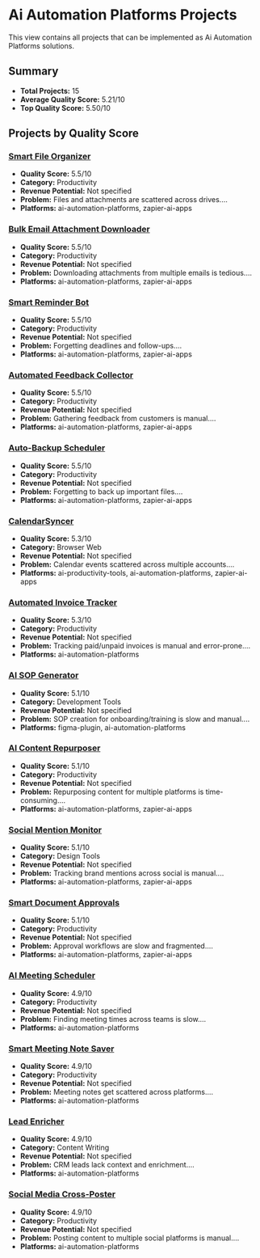 # Ai Automation Platforms Projects

This view contains all projects that can be implemented as Ai Automation Platforms solutions.

## Summary
- **Total Projects:** 15
- **Average Quality Score:** 5.21/10
- **Top Quality Score:** 5.50/10

## Projects by Quality Score

### [Smart File Organizer](../../productivity/smart-file-organizer/)
- **Quality Score:** 5.5/10
- **Category:** Productivity
- **Revenue Potential:** Not specified
- **Problem:** Files and attachments are scattered across drives....
- **Platforms:** ai-automation-platforms, zapier-ai-apps

### [Bulk Email Attachment Downloader](../../productivity/bulk-email-attachment-downloader/)
- **Quality Score:** 5.5/10
- **Category:** Productivity
- **Revenue Potential:** Not specified
- **Problem:** Downloading attachments from multiple emails is tedious....
- **Platforms:** ai-automation-platforms, zapier-ai-apps

### [Smart Reminder Bot](../../productivity/smart-reminder-bot/)
- **Quality Score:** 5.5/10
- **Category:** Productivity
- **Revenue Potential:** Not specified
- **Problem:** Forgetting deadlines and follow-ups....
- **Platforms:** ai-automation-platforms, zapier-ai-apps

### [Automated Feedback Collector](../../productivity/automated-feedback-collector/)
- **Quality Score:** 5.5/10
- **Category:** Productivity
- **Revenue Potential:** Not specified
- **Problem:** Gathering feedback from customers is manual....
- **Platforms:** ai-automation-platforms, zapier-ai-apps

### [Auto-Backup Scheduler](../../productivity/auto-backup-scheduler/)
- **Quality Score:** 5.5/10
- **Category:** Productivity
- **Revenue Potential:** Not specified
- **Problem:** Forgetting to back up important files....
- **Platforms:** ai-automation-platforms, zapier-ai-apps

### [CalendarSyncer](../../browser-web/calendarsyncer/)
- **Quality Score:** 5.3/10
- **Category:** Browser Web
- **Revenue Potential:** Not specified
- **Problem:** Calendar events scattered across multiple accounts....
- **Platforms:** ai-productivity-tools, ai-automation-platforms, zapier-ai-apps

### [Automated Invoice Tracker](../../productivity/automated-invoice-tracker/)
- **Quality Score:** 5.3/10
- **Category:** Productivity
- **Revenue Potential:** Not specified
- **Problem:** Tracking paid/unpaid invoices is manual and error-prone....
- **Platforms:** ai-automation-platforms

### [AI SOP Generator](../../development-tools/ai-sop-generator/)
- **Quality Score:** 5.1/10
- **Category:** Development Tools
- **Revenue Potential:** Not specified
- **Problem:** SOP creation for onboarding/training is slow and manual....
- **Platforms:** figma-plugin, ai-automation-platforms

### [AI Content Repurposer](../../productivity/ai-content-repurposer/)
- **Quality Score:** 5.1/10
- **Category:** Productivity
- **Revenue Potential:** Not specified
- **Problem:** Repurposing content for multiple platforms is time-consuming....
- **Platforms:** ai-automation-platforms, zapier-ai-apps

### [Social Mention Monitor](../../design-tools/social-mention-monitor/)
- **Quality Score:** 5.1/10
- **Category:** Design Tools
- **Revenue Potential:** Not specified
- **Problem:** Tracking brand mentions across social is manual....
- **Platforms:** ai-automation-platforms, zapier-ai-apps

### [Smart Document Approvals](../../productivity/smart-document-approvals/)
- **Quality Score:** 5.1/10
- **Category:** Productivity
- **Revenue Potential:** Not specified
- **Problem:** Approval workflows are slow and fragmented....
- **Platforms:** ai-automation-platforms, zapier-ai-apps

### [AI Meeting Scheduler](../../productivity/ai-meeting-scheduler/)
- **Quality Score:** 4.9/10
- **Category:** Productivity
- **Revenue Potential:** Not specified
- **Problem:** Finding meeting times across teams is slow....
- **Platforms:** ai-automation-platforms

### [Smart Meeting Note Saver](../../productivity/smart-meeting-note-saver/)
- **Quality Score:** 4.9/10
- **Category:** Productivity
- **Revenue Potential:** Not specified
- **Problem:** Meeting notes get scattered across platforms....
- **Platforms:** ai-automation-platforms

### [Lead Enricher](../../content-writing/lead-enricher/)
- **Quality Score:** 4.9/10
- **Category:** Content Writing
- **Revenue Potential:** Not specified
- **Problem:** CRM leads lack context and enrichment....
- **Platforms:** ai-automation-platforms

### [Social Media Cross-Poster](../../productivity/social-media-cross-poster/)
- **Quality Score:** 4.9/10
- **Category:** Productivity
- **Revenue Potential:** Not specified
- **Problem:** Posting content to multiple social platforms is manual....
- **Platforms:** ai-automation-platforms

